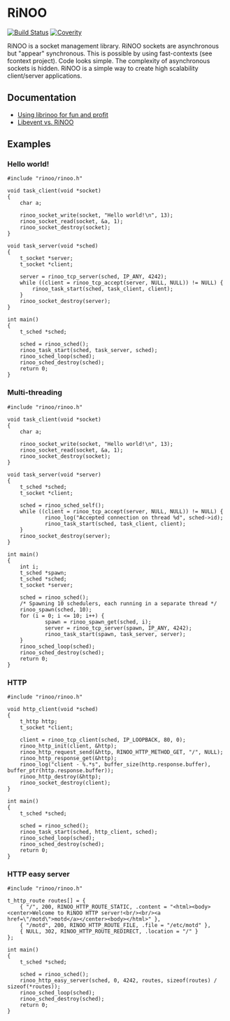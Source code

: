 # RiNOO
[![Build Status](https://drone.io/github.com/reginaldl/librinoo/status-test.png)](https://drone.io/github.com/reginaldl/librinoo/latest)
[![Coverity](https://scan.coverity.com/projects/2835/badge.svg)](https://scan.coverity.com/projects/2835)

RiNOO is a socket management library. RiNOO sockets are asynchronous but "appear" synchronous.
This is possible by using fast-contexts (see fcontext project). Code looks simple. The complexity
of asynchronous sockets is hidden.
RiNOO is a simple way to create high scalability client/server applications.

## Documentation

* [Using librinoo for fun and profit](https://github.com/reginaldl/librinoo/wiki/Using-librinoo-for-fun-and-profit)
* [Libevent vs. RiNOO](https://github.com/reginaldl/librinoo/wiki/Libevent-vs.-RiNOO)

## Examples

### Hello world!

    #include "rinoo/rinoo.h"

    void task_client(void *socket)
    {
    	char a;

    	rinoo_socket_write(socket, "Hello world!\n", 13);
    	rinoo_socket_read(socket, &a, 1);
    	rinoo_socket_destroy(socket);
    }

    void task_server(void *sched)
    {
    	t_socket *server;
    	t_socket *client;

    	server = rinoo_tcp_server(sched, IP_ANY, 4242);
    	while ((client = rinoo_tcp_accept(server, NULL, NULL)) != NULL) {
    		rinoo_task_start(sched, task_client, client);
    	}
    	rinoo_socket_destroy(server);
    }

    int main()
    {
    	t_sched *sched;

    	sched = rinoo_sched();
    	rinoo_task_start(sched, task_server, sched);
    	rinoo_sched_loop(sched);
    	rinoo_sched_destroy(sched);
    	return 0;
    }

### Multi-threading

    #include "rinoo/rinoo.h"

    void task_client(void *socket)
    {
    	char a;

    	rinoo_socket_write(socket, "Hello world!\n", 13);
    	rinoo_socket_read(socket, &a, 1);
    	rinoo_socket_destroy(socket);
    }

    void task_server(void *server)
    {
        t_sched *sched;
    	t_socket *client;

        sched = rinoo_sched_self();
    	while ((client = rinoo_tcp_accept(server, NULL, NULL)) != NULL) {
                rinoo_log("Accepted connection on thread %d", sched->id);
                rinoo_task_start(sched, task_client, client);
    	}
    	rinoo_socket_destroy(server);
    }

    int main()
    {
        int i;
    	t_sched *spawn;
    	t_sched *sched;
    	t_socket *server;

    	sched = rinoo_sched();
        /* Spawning 10 schedulers, each running in a separate thread */
        rinoo_spawn(sched, 10);
        for (i = 0; i <= 10; i++) {
                spawn = rinoo_spawn_get(sched, i);
                server = rinoo_tcp_server(spawn, IP_ANY, 4242);
                rinoo_task_start(spawn, task_server, server);
        }
    	rinoo_sched_loop(sched);
    	rinoo_sched_destroy(sched);
    	return 0;
    }

### HTTP

    #include "rinoo/rinoo.h"

    void http_client(void *sched)
    {
        t_http http;
        t_socket *client;

        client = rinoo_tcp_client(sched, IP_LOOPBACK, 80, 0);
        rinoo_http_init(client, &http);
        rinoo_http_request_send(&http, RINOO_HTTP_METHOD_GET, "/", NULL);
        rinoo_http_response_get(&http);
        rinoo_log("client - %.*s", buffer_size(http.response.buffer), buffer_ptr(http.response.buffer));
        rinoo_http_destroy(&http);
        rinoo_socket_destroy(client);
    }

    int main()
    {
        t_sched *sched;

        sched = rinoo_sched();
        rinoo_task_start(sched, http_client, sched);
        rinoo_sched_loop(sched);
        rinoo_sched_destroy(sched);
        return 0;
    }

### HTTP easy server

    #include "rinoo/rinoo.h"

    t_http_route routes[] = {
        { "/", 200, RINOO_HTTP_ROUTE_STATIC, .content = "<html><body><center>Welcome to RiNOO HTTP server!<br/><br/><a href=\"/motd\">motd</a></center><body></html>" },
        { "/motd", 200, RINOO_HTTP_ROUTE_FILE, .file = "/etc/motd" },
        { NULL, 302, RINOO_HTTP_ROUTE_REDIRECT, .location = "/" }
    };

    int main()
    {
        t_sched *sched;

        sched = rinoo_sched();
        rinoo_http_easy_server(sched, 0, 4242, routes, sizeof(routes) / sizeof(*routes));
        rinoo_sched_loop(sched);
        rinoo_sched_destroy(sched);
        return 0;
    }

